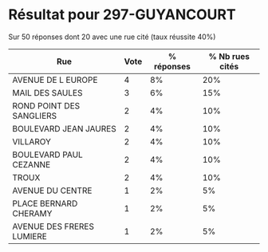 # Résultat pour 297-GUYANCOURT

Sur 50 réponses dont 20 avec une rue cité (taux réussite 40%)

| Rue | Vote | % réponses | % Nb rues cités|
|-----|------|------------|----------------|
| AVENUE DE L EUROPE | 4 | 8% | 20%|
| MAIL DES SAULES | 3 | 6% | 15%|
| ROND POINT DES SANGLIERS | 2 | 4% | 10%|
| BOULEVARD JEAN JAURES | 2 | 4% | 10%|
| VILLAROY | 2 | 4% | 10%|
| BOULEVARD PAUL CEZANNE | 2 | 4% | 10%|
| TROUX | 2 | 4% | 10%|
| AVENUE DU CENTRE | 1 | 2% | 5%|
| PLACE BERNARD CHERAMY | 1 | 2% | 5%|
| AVENUE DES FRERES LUMIERE | 1 | 2% | 5%|

